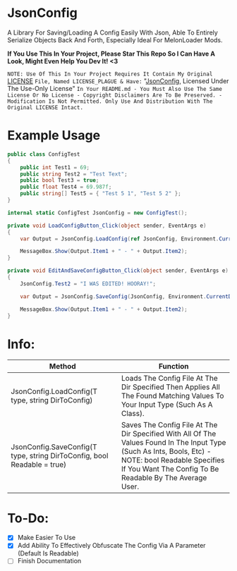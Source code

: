 # JsonConfig
A Library For Saving/Loading A Config Easily With Json, Able To Entirely Serialize Objects Back And Forth, Especially Ideal For MelonLoader Mods.

**If You Use This In Your Project, Please Star This Repo So I Can Have A Look, Might Even Help You Dev It! <3**

`NOTE: Use Of This In Your Project Requires It Contain My Original` [LICENSE](https://github.com/OFWModz/JsonConfig/blob/main/LICENSE) `File, Named LICENSE_PLAGUE & Have:` "[JsonConfig](https://github.com/OFWModz/JsonConfig), Licensed Under The Use-Only License" `In Your README.md - You Must Also Use The Same License Or No License - Copyright Disclaimers Are To Be Preserved. - Modification Is Not Permitted. Only Use And Distribution With The Original LICENSE Intact.`
# Example Usage
```csharp
public class ConfigTest
{
    public int Test1 = 69;
    public string Test2 = "Test Text";
    public bool Test3 = true;
    public float Test4 = 69.987f;
    public string[] Test5 = { "Test 5 1", "Test 5 2" };
}

internal static ConfigTest JsonConfig = new ConfigTest();

private void LoadConfigButton_Click(object sender, EventArgs e)
{
    var Output = JsonConfig.LoadConfig(ref JsonConfig, Environment.CurrentDirectory + "\\TestConfig.json");

    MessageBox.Show(Output.Item1 + " - " + Output.Item2);
}

private void EditAndSaveConfigButton_Click(object sender, EventArgs e)
{
    JsonConfig.Test2 = "I WAS EDITED! HOORAY!";

    var Output = JsonConfig.SaveConfig(JsonConfig, Environment.CurrentDirectory + "\\TestConfig.json");

    MessageBox.Show(Output.Item1 + " - " + Output.Item2);
}
```

# Info:
Method | Function
------------ | -------------
JsonConfig.LoadConfig<T>(T type, string DirToConfig) | Loads The Config File At The Dir Specified Then Applies All The Found Matching Values To Your Input Type (Such As A Class).
JsonConfig.SaveConfig<T>(T type, string DirToConfig, bool Readable = true) | Saves The Config File At The Dir Specified With All Of The Values Found In The Input Type (Such As Ints, Bools, Etc) - NOTE: bool Readable Specifies If You Want The Config To Be Readable By The Average User.

# To-Do:
- [x] Make Easier To Use
- [x] Add Ability To Effectively Obfuscate The Config Via A Parameter (Default Is Readable)
- [ ] Finish Documentation
